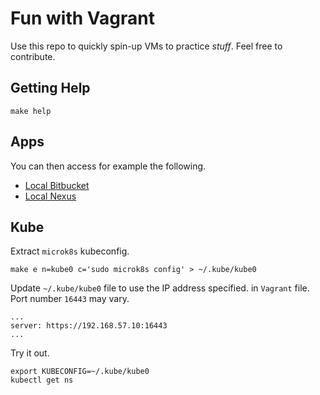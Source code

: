 # Fun with Vagrant

Use this repo to quickly spin-up VMs to practice _stuff_. Feel free to contribute.

## Getting Help

```
make help
```

## Apps

You can then access for example the following.

* [Local Bitbucket](http://192.168.57.20:7990)
* [Local Nexus](http://192.168.57.30:8081)

## Kube

Extract `microk8s` kubeconfig.

```
make e n=kube0 c='sudo microk8s config' > ~/.kube/kube0
```

Update `~/.kube/kube0` file to use the IP address specified.
in `Vagrant` file. Port number `16443` may vary.

```
...
server: https://192.168.57.10:16443
...
```

Try it out.

```
export KUBECONFIG=~/.kube/kube0
kubectl get ns
```
